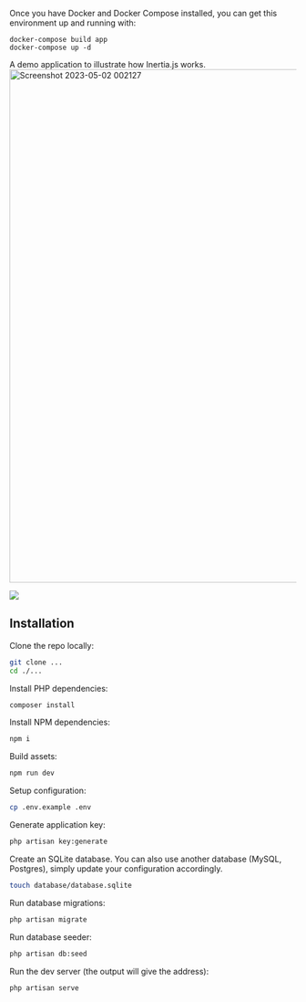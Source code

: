 Once you have Docker and Docker Compose installed, you can get this environment up and running with:

```
docker-compose build app
docker-compose up -d
```

A demo application to illustrate how Inertia.js works.
<img width="900" alt="Screenshot 2023-05-02 002127" src="https://user-images.githubusercontent.com/49956754/235510280-b003616c-dd18-4d2d-81e1-7b4433e4dad2.png">

![](https://user-images.githubusercontent.com/49956754/235510280-b003616c-dd18-4d2d-81e1-7b4433e4dad2.png)

## Installation

Clone the repo locally:

```sh
git clone ...
cd ./...
```

Install PHP dependencies:

```sh
composer install
```

Install NPM dependencies:

```sh
npm i
```

Build assets:

```sh
npm run dev
```

Setup configuration:

```sh
cp .env.example .env
```

Generate application key:

```sh
php artisan key:generate
```

Create an SQLite database. You can also use another database (MySQL, Postgres), simply update your configuration accordingly.

```sh
touch database/database.sqlite
```

Run database migrations:

```sh
php artisan migrate
```

Run database seeder:

```sh
php artisan db:seed
```

Run the dev server (the output will give the address):

```sh
php artisan serve
```
